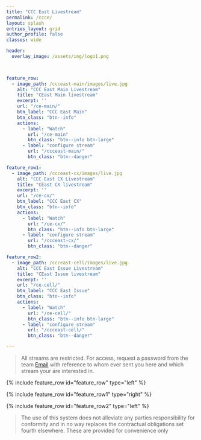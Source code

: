```yaml
---
title: "CCC East Livestream"
permalink: /ccce/
layout: splash
entries_layout: grid
author_profile: false
classes: wide

header:
  overlay_image: /assets/img/logo1.png
  


feature_row:
  - image_path: /ccceast-main/images/live.jpg
    alt: "CCC East Main Livestream"
    title: "CEast Main livestream"
    excerpt: ''
    url: "/ce-main/"
    btn_label: "CCC East Main"
    btn_class: "btn--info"
    actions:
      - label: "Watch"
        url: "/ce-main"
        btn_class: "btn--info btn-large"
      - label: "configure stream"
        url: "/ccceast-main/"
        btn_class: "btn--danger"

feature_row1:
  - image_path: /ccceast-cx/images/live.jpg
    alt: "CCC East CX Livestream"
    title: "CEast CX livestream"
    excerpt: ''
    url: "/ce-cx/"
    btn_label: "CCC East CX"
    btn_class: "btn--info"
    actions:
      - label: "Watch"
        url: "/ce-cx/"
        btn_class: "btn--info btn-large"
      - label: "configure stream"
        url: "/ccceast-cx/"
        btn_class: "btn--danger"

feature_row2:
  - image_path: /ccceast-cell/images/live.jpg
    alt: "CCC East Issue Livestream"
    title: "CEast Issue livestream"
    excerpt: ''
    url: "/ce-cell/"
    btn_label: "CCC East Issue"
    btn_class: "btn--info"
    actions:
      - label: "Watch"
        url: "/ce-cell/"
        btn_class: "btn--info btn-large"
      - label: "configure stream"
        url: "/ccceast-cell/"
        btn_class: "btn--danger"

---
```


> All streams are restricted. For access, request a password from the team [Email](mailto:james@site-walk.org) with reference to whom ever sent you here and which stream your are interested in.

{% include feature_row id="feature_row" type="left" %}

{% include feature_row id="feature_row1" type="right" %}

{% include feature_row id="feature_row2" type="left" %}


> The use of this system does not alleviate any parties responsibility for conformity and in no way replaces the contractual obligations set fourth elsewhere. These are provided for convenience only
